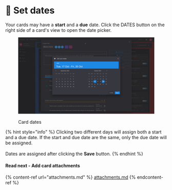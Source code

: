 # 📅 Set dates

Your cards may have a **start** and a **due** date. Click the DATES button on the right side of a card's view to open the date picker.

<figure><img src="../.gitbook/assets/card-dates.png" alt=""><figcaption><p>Card dates</p></figcaption></figure>

{% hint style="info" %}
Clicking two different days will assign both a start and a due date. If the start and due date are the same, only the due date will be assigned.\
\
Dates are assigned after clicking the **Save** button.
{% endhint %}

#### Read next - Add card attachments

{% content-ref url="attachments.md" %}
[attachments.md](attachments.md)
{% endcontent-ref %}
